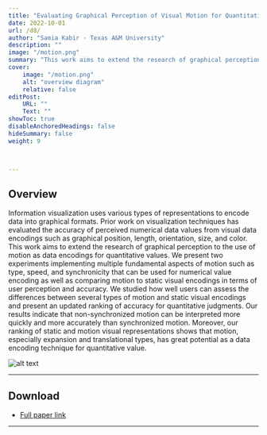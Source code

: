 ```yaml
---
title: "Evaluating Graphical Perception of Visual Motion for Quantitative Data Encoding"
date: 2022-10-01
url: /d8/
author: "Samia Kabir · Texas A&M University"
description: ""
image: "/motion.png"
summary: "This work aims to extend the research of graphical perception to the use of motion as data encodings for quantitative values. "
cover:
    image: "/motion.png"
    alt: "overview diagram"
    relative: false
editPost:
    URL: ""
    Text: ""
showToc: true
disableAnchoredHeadings: false
hideSummary: false
weight: 9



---
```


## Overview

Information visualization uses various types of representations to encode data into graphical formats. Prior work on visualization techniques has evaluated the accuracy of perceived numerical data values from visual data encodings such as graphical position, length, orientation, size, and color. This work aims to extend the research of graphical perception to the use of motion as data encodings for quantitative values. We present two experiments implementing multiple fundamental aspects of motion such as type, speed, and synchronicity that can be used for numerical value encoding as well as comparing motion to static visual encodings in terms of user perception and accuracy. We studied how well users can assess the differences between several types of motion and static visual encodings and present an updated ranking of accuracy for quantitative judgments. Our results indicate that non-synchronized motion can be interpreted more quickly and more accurately than synchronized motion. Moreover, our ranking of static and motion visual representations shows that motion, especially expansion and translational types, has great potential as a data encoding technique for quantitative value.

![alt text](/motion.png)


---

## Download

- [Full paper link](https://ieeexplore.ieee.org/stamp/stamp.jsp?arnumber=9839572&casa_token=LF6kuEBQ8pwAAAAA:BKBqsTjyfHoLOHMFthW-Ha0vgEMpa4LtnSyVW1anQUiXVoVwvDCAZj4-YhnoW0iRuSmginU0cuA&tag=1)

---
